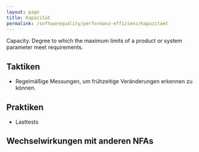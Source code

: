 ```yaml
---
layout: page
title: Kapazität
permalink: /softwarequality/performanz-effizienz/kapazitaet
---
```


Capacity. Degree to which the maximum limits of a product or system parameter meet requirements.

## Taktiken

* Regelmäßige Messungen, um frühzeitige Veränderungen erkennen zu können.

## Praktiken

* Lasttests

## Wechselwirkungen mit anderen NFAs